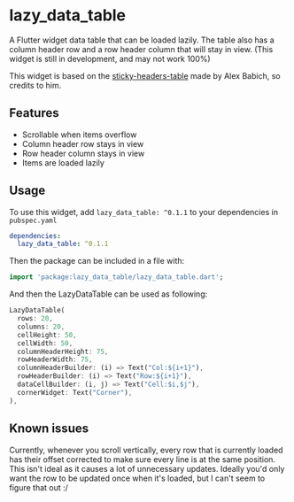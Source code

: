 # lazy_data_table

A Flutter widget data table that can be loaded lazily. The table also has a column header row and a row header column that will stay in view.
(This widget is still in development, and may not work 100%)

This widget is based on the [sticky-headers-table](https://github.com/AlexBacich/sticky-headers-table) made by Alex Babich, so credits to him.

## Features

* Scrollable when items overflow
* Column header row stays in view
* Row header column stays in view
* Items are loaded lazily

## Usage

To use this widget, add `lazy_data_table: ^0.1.1` to your dependencies in `pubspec.yaml`

```yaml
dependencies:
  lazy_data_table: ^0.1.1
```

Then the package can be included in a file with:

```dart
import 'package:lazy_data_table/lazy_data_table.dart';
```

And then the LazyDataTable can be used as following:

```dart
LazyDataTable(
  rows: 20,
  columns: 20,
  cellHeight: 50,
  cellWidth: 50,
  columnHeaderHeight: 75,
  rowHeaderWidth: 75,
  columnHeaderBuilder: (i) => Text("Col:${i+1}"),
  rowHeaderBuilder: (i) => Text("Row:${i+1}"),
  dataCellBuilder: (i, j) => Text("Cell:$i,$j"),
  cornerWidget: Text("Corner"),
),
```

## Known issues
Currently, whenever you scroll vertically, every row that is currently loaded has their offset corrected to make sure every line is at the same position.
This isn't ideal as it causes a lot of unnecessary updates. Ideally you'd only want the row to be updated once when it's loaded, but I can't seem to figure that out :/
